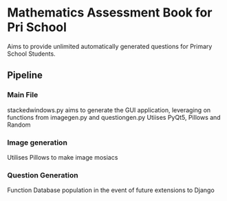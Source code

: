 <h1> Mathematics Assessment Book for Pri School </h1>
Aims to provide unlimited automatically generated questions for Primary School Students.

<h2> Pipeline </h2>
<h3> Main File </h3>
stackedwindows.py aims to generate the GUI application, leveraging on functions from imagegen.py and questiongen.py
Utiises PyQt5, Pillows and Random

<h3> Image generation </h3>
Utilises Pillows to make image mosiacs

<h3> Question Generation </h3>
Function Database population in the event of future extensions to Django
